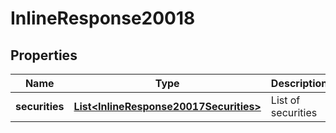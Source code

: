 
# InlineResponse20018

## Properties
Name | Type | Description | Notes
------------ | ------------- | ------------- | -------------
**securities** | [**List&lt;InlineResponse20017Securities&gt;**](InlineResponse20017Securities.md) | List of securities | 




